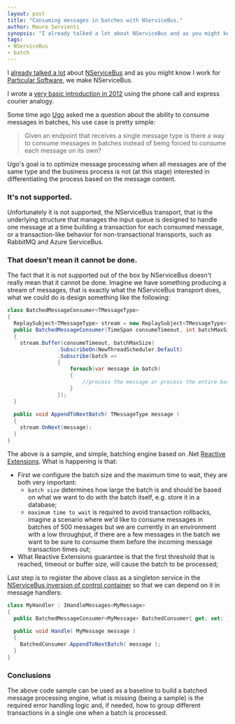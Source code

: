 ```yaml
---
layout: post
title: "Consuming messages in batches with NServiceBus."
author: Mauro Servienti
synopsis: "I already talked a lot about NServiceBus and as you might know I work for Particular Software, we make NServiceBus. I wrote a very basic introduction in 2012 using the phone call and express courier analogy. Some time ago I was asked if there is any option to consume NServiceBus messages in batches."
tags:
- NServiceBus
- batch
---
```


I [already talked a lot](https://www.google.it/search?q=nservicebus+site%3Amilestone.topics.it&oq=nservicebus+site%3Amilestone.topics.it&aqs=chrome..69i57.9261j0j4&sourceid=chrome&ie=UTF-8#q=nservicebus+site:milestone.topics.it&start=0) about [NServiceBus](http://particular.net/nservicebus) and as you might know I work for [Particular Software](http://particular.net/), we make NServiceBus.

I wrote a [very basic introduction in 2012](http://milestone.topics.it/2012/10/nservicebus-overview.html) using the phone call and express courier analogy.

Some time ago [Ugo](https://twitter.com/imperugo) asked me a question about the ability to consume messages in batches, his use case is pretty simple:

> Given an endpoint that receives a single message type is there a way to consume messages in batches instead of being forced to consume each message on its own?

Ugo's goal is to optimize message processing when all messages are of the same type and the business process is not (at this stage) interested in differentiating the process based on the message content.

### It's not supported.

Unfortunately it is not supported, the NServiceBus transport, that is the underlying structure that manages the input queue is designed to handle one message at a time building a transaction for each consumed message, or a transaction-like behavior for non-transactional transports, such as RabbitMQ and Azure ServiceBus.

### That doesn't mean it cannot be done.

The fact that it is not supported out of the box by NServiceBus doesn't really mean that it cannot be done. Imagine we have something producing a stream of messages, that is exactly what the NServiceBus transport does, what we could do is design something like the following:

```csharp
class BatchedMessageConsumer<TMessageType>
{
  ReplaySubject<TMessageType> stream = new ReplaySubject<TMessageType>();
  public BatchedMessageConsumer(TimeSpan consumeTimeout, int batchMaxSize)
  {
    stream.Buffer(consumeTimeout, batchMaxSize)
                .SubscribeOn(NewThreadScheduler.Default)
                .Subscribe(batch =>
                {
                    foreach(var message in batch)
                    {
                        //process the message or process the entire batch
                    }
                });
  }
  
  public void AppendToNextBatch( TMessageType message )
  {
    stream.OnNext(message);
  }
}
```

The above is a sample, and simple, batching engine based on .Net [Reactive Extensions](https://github.com/Reactive-Extensions). What is happening is that:

* First we configure the batch size and the maximum time to wait, they are both very important:
  * `batch size` determines how large the batch is and should be based on what we want to do with the batch itself, e.g. store it in a database;
  * `maximum time to wait` is required to avoid transaction rollbacks, imagine a scenario where we'd like to consume messages in batches of 500 messages but we are currently in an environment with a low throughput, if there are a few messages in the batch we want to be sure to consume them before the incoming message transaction times out;
* What Reactive Extensions guarantee is that the first threshold that is reached, timeout or buffer size, will cause the batch to be processed;

Last step is to register the above class as a singleton service in the [NServiceBus inversion of control container](http://docs.particular.net/nservicebus/containers/) so that we can depend on it in message handlers:

```csharp
class MyHandler : IHandleMessages<MyMessage>
{
  public BatchedMessageConsumer<MyMessage> BatchedConsumer{ get; set; }
  
  public void Handle( MyMessage message )
  {
    BatchedConsumer.AppendToNextBatch( message );
  }
}
```

### Conclusions

The above code sample can be used as a baseline to build a batched message processing engine, what is missing (being a sample) is the required error handling logic and, if needed, how to group different transactions in a single one when a batch is processed.
